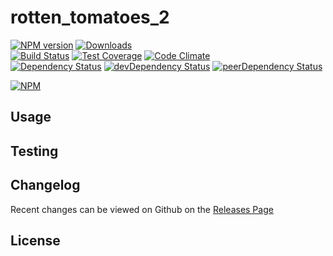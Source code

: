 # rotten_tomatoes_2 
[![NPM version](https://badge.fury.io/js/rotten_tomatoes_2.svg)](http://badge.fury.io/js/rotten_tomatoes_2) [![Downloads](http://img.shields.io/npm/dm/rotten_tomatoes_2.svg)](http://badge.fury.io/js/rotten_tomatoes_2)   
[![Build Status](https://travis-ci.org//rotten_tomatoes_2.svg?branch=master)](https://travis-ci.org//rotten_tomatoes_2) [![Test Coverage](https://codeclimate.com/github//rotten_tomatoes_2/badges/coverage.svg)](https://codeclimate.com/github//rotten_tomatoes_2) [![Code Climate](https://codeclimate.com/github//rotten_tomatoes_2/badges/gpa.svg)](https://codeclimate.com/github//rotten_tomatoes_2)   
[![Dependency Status](https://david-dm.org//rotten_tomatoes_2.svg)](https://david-dm.org//rotten_tomatoes_2) [![devDependency Status](https://david-dm.org//rotten_tomatoes_2/dev-status.svg)](https://david-dm.org//rotten_tomatoes_2#info=devDependencies) [![peerDependency Status](https://david-dm.org//rotten_tomatoes_2/peer-status.svg)](https://david-dm.org//rotten_tomatoes_2#info=peerDependencies)    


> 

[![NPM](https://nodei.co/npm/rotten_tomatoes_2.png?downloads=true&downloadRank=true&stars=true)](https://nodei.co/npm/rotten_tomatoes_2)

## Usage


## Testing


## Changelog

Recent changes can be viewed on Github on the [Releases Page](https://github.com//rotten_tomatoes_2/releases)

## License


